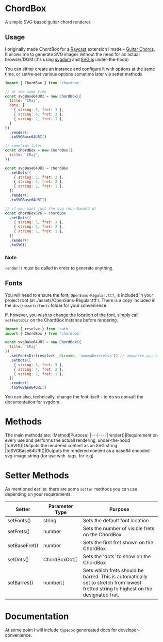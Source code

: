 # ChordBox

A simple SVG-based guitar chord renderer.

## Usage

I originally made ChordBox for a [Raycast](https://www.raycast.com/) extension I made - [Guitar Chords](https://www.raycast.com/GastroGeek/google-fonts). It allows me to generate SVG images without the need for an actual browser/DOM (it's using [svgdom](https://github.com/svgdotjs/svgdom) and [SVG.js](https://svgjs.dev/) under-the-hood)

You can either create an instance and configure it with options at the same time, or set/re-set various options sometime later via setter methods.

```js
import { ChordBox } from 'chordbox'

// at the same time
const svgBase64URI = new ChordBox({
  title: 'CMaj',
  dots: [
    { string: 5, fret: 3 },
    { string: 4, fret: 2 },
    { string: 2, fret: 1 },
  ]
})
  .render()
  .toSVGBase64URI()

// sometime later
const chordBox = new ChordBox({
  title: 'CMaj',
})

const svgBase64URI = chordBox
  .setDots([
    { string: 5, fret: 3 },
    { string: 4, fret: 2 },
    { string: 2, fret: 1 },
  ])
  .render()
  .toSVGBase64URI()

// if you want just the svg (non-base64'd)
const chordBoxSVG = chordBox
  .setDots([
    { string: 5, fret: 3 },
    { string: 4, fret: 2 },
    { string: 2, fret: 1 },
  ])
  .render()
  .toSVG()
```

### Note

`render()` *must* be called in order to generate anything.

## Fonts

You will need to ensure the font, `OpenSans-Regular.ttf`, is included in your project root (at ./assets/OpenSans-Regular.ttf'). There is a copy included in the `dist/assets/fonts` folder for your convenience.

If, however, you wish to change the location of the font, simply call `setFontsDir` on the ChordBox instance before rendering.

```js
import { resolve } from 'path'
import { ChordBox } from 'chordbox'

const svgBase64URI = new ChordBox({
  title: 'CMaj'
})
  .setFontsDir(resolve(__dirname, 'somewhere/else')) // anywhere you like
  .setDots([
    { string: 5, fret: 3 },
    { string: 4, fret: 2 },
    { string: 2, fret: 1 },
  ])
  .render()
  .toSVGBase64URI()
```

You can also, technically, change the font itself - to do so consult the documentation for [svgdom](https://github.com/svgdotjs/svgdom#fonts).

# Methods

The main methods are:
|Method|Purpose|
|---|---|
|render()|Requirement on every use and performs the actuall rendering, under-the-hood
|toSVG()|Outputs the rendered content as an SVG string
|toSVGBase64URI()|Outputs the rendered content as a base64 encoded svg-image string (for use with <img> tags, for e.g)

# Setter Methods

As mentioned earlier, there are some `setter` methods you can use depending on your requirements.

|Setter|Parameter Type|Purpose|
|---|---|---|
|setFonts()|string|Sets the default font location
|setFrets()|number|Sets the number of visible frets on the ChordBox
|setBaseFret()|number|Sets the first fret shown on the ChordBox
|setDots()|ChordBoxDot[]|Sets the 'dots' to show on the ChordBox
|setBarres()|number[]|Sets which frets should be barred. This is automatically set to stretch from lowest fretted string to highest on the designated fret.

# Documentation

At some point I will include `typedoc` genereated docs for developer-convenience.